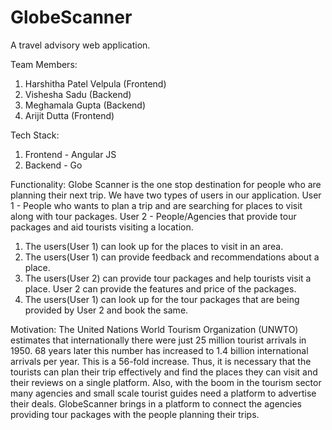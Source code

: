 # GlobeScanner
A travel advisory web application.


Team Members:
1. Harshitha Patel Velpula (Frontend)
2. Vishesha Sadu  (Backend)
3. Meghamala Gupta (Backend)
4. Arijit Dutta (Frontend)

Tech Stack:
1. Frontend - Angular JS
2. Backend - Go

Functionality:
Globe Scanner is the one stop destination for people who are planning their next trip. We have two types of users in our application.
User 1 - People who wants to plan a trip and are searching for places to visit along with tour packages.
User 2 - People/Agencies that provide tour packages and aid tourists visiting a location.
1. The users(User 1) can look up for the places to visit in an area.
2. The users(User 1) can provide feedback and recommendations about a place.
3. The users(User 2) can provide tour packages and help tourists visit a place. User 2 can provide the features and price of the packages.
4. The users(User 1) can look up for the tour packages that are being provided by User 2 and book the same.

Motivation:
The United Nations World Tourism Organization (UNWTO) estimates that internationally there were just 25 million tourist arrivals in 1950. 68 years later this number has increased to 1.4 billion international arrivals per year. This is a 56-fold increase. Thus, it is necessary that the tourists can plan their trip effectively and find the places they can visit and their reviews on a single platform. Also, with the boom in the tourism sector many agencies and small scale tourist guides need a platform to advertise their deals. GlobeScanner brings in a platform to connect the agencies providing tour packages with the people planning their trips.
